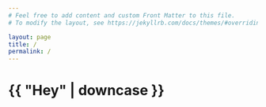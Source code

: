 ```yaml
---
# Feel free to add content and custom Front Matter to this file.
# To modify the layout, see https://jekyllrb.com/docs/themes/#overriding-theme-defaults

layout: page
title: /
permalink: /
---
```

<h1>{{ "Hey" | downcase }}</h1>